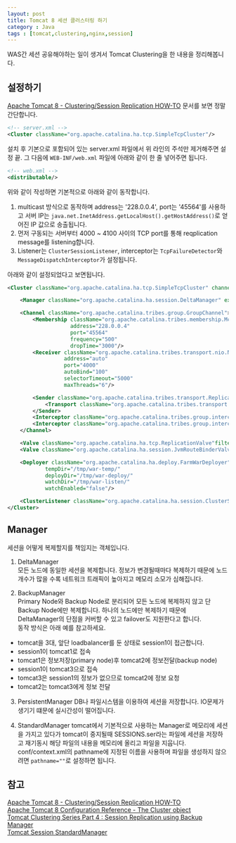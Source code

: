 ```yaml
---
layout: post
title: Tomcat 8 세션 클러스터링 하기
category : Java
tags : [tomcat,clustering,nginx,session]
---
```

WAS간 세션 공유해야하는 일이 생겨서 Tomcat Clustering을 한 내용을 정리해봅니다.    

설정하기
----
[Apache Tomcat 8 - Clustering/Session Replication HOW-TO](http://tomcat.apache.org/tomcat-8.5-doc/cluster-howto.html) 문서를 보면 정말 간단합니다.   

```xml
<!-- server.xml -->
<Cluster className="org.apache.catalina.ha.tcp.SimpleTcpCluster"/>
```

설치 후 기본으로 포함되어 있는 server.xml 파일에서 위 라인의 주석만 제거해주면 설정 끝.
그 다음에 `WEB-INF/web.xml` 파일에 아래와 같이 한 줄 넣어주면 됩니다.    

```xml
<!-- web.xml -->
<distributable/>
```

위와 같이 작성하면 기본적으로 아래와 같이 동작합니다.

1. multicast 방식으로 동작하며 address는 '228.0.0.4', port는 '45564'를 사용하고 서버 IP는 `java.net.InetAddress.getLocalHost().getHostAddress()`로 얻어진 IP 값으로 송출됩니다.
2. 먼저 구동되는 서버부터 4000 ~ 4100 사이의 TCP port를 통해 reqplication message를 listening합니다.
3. Listener는 `ClusterSessionListener`, interceptor는 `TcpFailureDetector`와 `MessageDispatchInterceptor`가 설정됩니다.

아래와 같이 설정되었다고 보면됩니다.

```xml
<Cluster className="org.apache.catalina.ha.tcp.SimpleTcpCluster" channelSendOptions="8">

    <Manager className="org.apache.catalina.ha.session.DeltaManager" expireSessionsOnShutdown="false" notifyListenersOnReplication="true"/>

    <Channel className="org.apache.catalina.tribes.group.GroupChannel">
        <Membership className="org.apache.catalina.tribes.membership.McastService"
                    address="228.0.0.4"
                    port="45564"
                    frequency="500"
                    dropTime="3000"/>
        <Receiver className="org.apache.catalina.tribes.transport.nio.NioReceiver"
                  address="auto"
                  port="4000"
                  autoBind="100"
                  selectorTimeout="5000"
                  maxThreads="6"/>

        <Sender className="org.apache.catalina.tribes.transport.ReplicationTransmitter">
            <Transport className="org.apache.catalina.tribes.transport.nio.PooledParallelSender"/>
        </Sender>
        <Interceptor className="org.apache.catalina.tribes.group.interceptors.TcpFailureDetector"/>
        <Interceptor className="org.apache.catalina.tribes.group.interceptors.MessageDispatchInterceptor"/>
    </Channel>

    <Valve className="org.apache.catalina.ha.tcp.ReplicationValve"filter=""/>
    <Valve className="org.apache.catalina.ha.session.JvmRouteBinderValve"/>

    <Deployer className="org.apache.catalina.ha.deploy.FarmWarDeployer"
            tempDir="/tmp/war-temp/"
            deployDir="/tmp/war-deploy/"
            watchDir="/tmp/war-listen/"
            watchEnabled="false"/>

    <ClusterListener className="org.apache.catalina.ha.session.ClusterSessionListener"/>
</Cluster>
```

Manager
----
세션을 어떻게 복제할지를 책임지는 객체입니다.

1. DeltaManager      
모든 노드에 동일한 세션을 복제합니다. 정보가 변경될때마다 복제하기 때문에 노드 개수가 많을 수록 네트워크 트래픽이 높아지고 메모리 소모가 심해집니다.    

2. BackupManager      
Primary Node와 Backup Node로 분리되어 모든 노드에 복제하지 않고 단 Backup Node에만 복제합니다. 하나의 노드에만 복제하기 때문에 DeltaManager의 단점을 커버할 수 있고 failover도 지원한다고 합니다.    
동작 방식은 아래 예를 참고하세요.   

- tomcat을 3대, 앞단 loadbalancer를 둔 상태로 session1이 접근합니다.
- session1이 tomcat1로 접속
- tomcat1은 정보저장(primary node)후 tomcat2에 정보전달(backup node)
- session1이 tomcat3으로 접속
- tomcat3은 session1의 정보가 없으므로 tomcat2에 정보 요청
- tomcat2는 tomcat3에게 정보 전달

3. PersistentManager
DB나 파일시스템을 이용하여 세션을 저장합니다. IO문제가 생기기 떄문에 실시간성이 떨어집니다.

4. StandardManager
tomcat에서 기본적으로 사용하는 Manager로 메모리에 세션을 가지고 있다가 tomcat이 중지될때 SESSIONS.ser라는 파일에 세션을 저장하고 재기동시 해당 파일의 내용을 메모리에 올리고 파일을 지웁니다.    
conf/context.xml의 pathname에 지정된 이름을 사용하며 파일을 생성하지 않으려면 `pathname=""`로 설정하면 됩니다.    

 

참고
----
[Apache Tomcat 8 - Clustering/Session Replication HOW-TO](http://tomcat.apache.org/tomcat-8.5-doc/cluster-howto.html)     
[Apache Tomcat 8 Configuration Reference - The Cluster object](http://tomcat.apache.org/tomcat-8.5-doc/config/cluster.html)  
[Tomcat Clustering Series Part 4 : Session Replication using Backup Manager](http://www.ramkitech.com/2012/12/tomcat-clustering-series-part-4-session.html)    
[Tomcat Session StandardManager](http://sarc.io/index.php/tomcat/249-tomcat-session-standardmanager)
